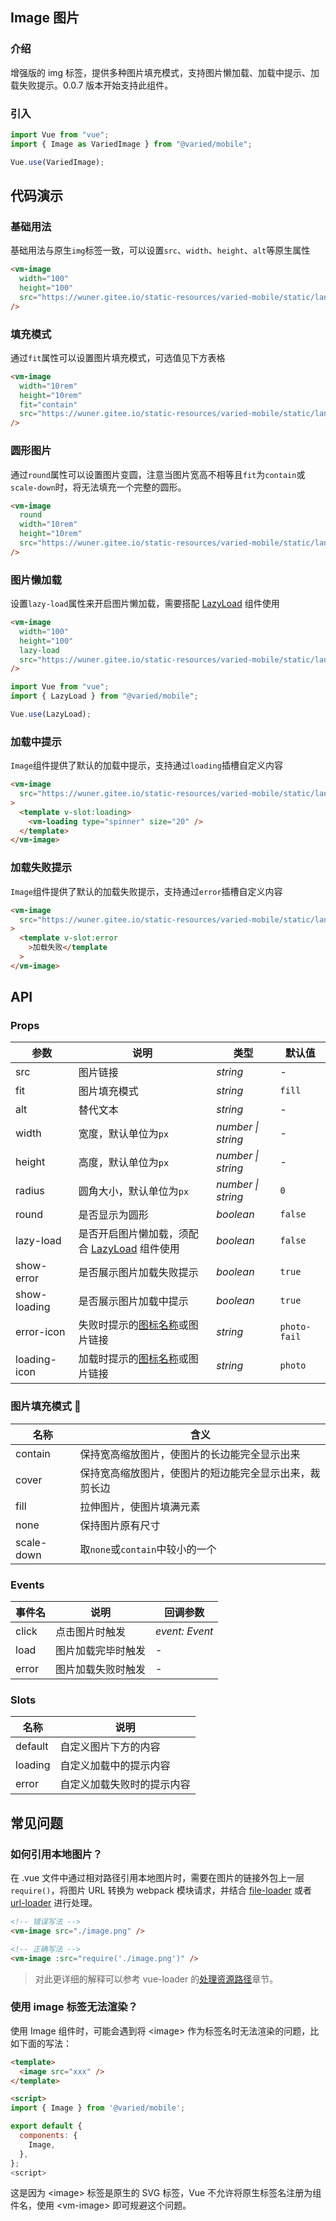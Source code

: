 ## Image 图片

### 介绍

增强版的 img 标签，提供多种图片填充模式，支持图片懒加载、加载中提示、加载失败提示。0.0.7 版本开始支持此组件。

### 引入

```js
import Vue from "vue";
import { Image as VariedImage } from "@varied/mobile";

Vue.use(VariedImage);
```

## 代码演示

### 基础用法

基础用法与原生`img`标签一致，可以设置`src`、`width`、`height`、`alt`等原生属性

```html
<vm-image
  width="100"
  height="100"
  src="https://wuner.gitee.io/static-resources/varied-mobile/static/landscape-3.jpg"
/>
```

### 填充模式

通过`fit`属性可以设置图片填充模式，可选值见下方表格

```html
<vm-image
  width="10rem"
  height="10rem"
  fit="contain"
  src="https://wuner.gitee.io/static-resources/varied-mobile/static/landscape-3.jpg"
/>
```

### 圆形图片

通过`round`属性可以设置图片变圆，注意当图片宽高不相等且`fit`为`contain`或`scale-down`时，将无法填充一个完整的圆形。

```html
<vm-image
  round
  width="10rem"
  height="10rem"
  src="https://wuner.gitee.io/static-resources/varied-mobile/static/landscape-3.jpg"
/>
```

### 图片懒加载

设置`lazy-load`属性来开启图片懒加载，需要搭配 [LazyLoad](#/lazy-load) 组件使用

```html
<vm-image
  width="100"
  height="100"
  lazy-load
  src="https://wuner.gitee.io/static-resources/varied-mobile/static/landscape-3.jpg"
/>
```

```js
import Vue from "vue";
import { LazyLoad } from "@varied/mobile";

Vue.use(LazyLoad);
```

### 加载中提示

`Image`组件提供了默认的加载中提示，支持通过`loading`插槽自定义内容

```html
<vm-image
  src="https://wuner.gitee.io/static-resources/varied-mobile/static/landscape-3.jpg"
>
  <template v-slot:loading>
    <vm-loading type="spinner" size="20" />
  </template>
</vm-image>
```

### 加载失败提示

`Image`组件提供了默认的加载失败提示，支持通过`error`插槽自定义内容

```html
<vm-image
  src="https://wuner.gitee.io/static-resources/varied-mobile/static/landscape-3.jpg"
>
  <template v-slot:error
    >加载失败</template
  >
</vm-image>
```

## API

### Props

| 参数         | 说明                                                        | 类型               | 默认值       |
| ------------ | ----------------------------------------------------------- | ------------------ | ------------ |
| src          | 图片链接                                                    | _string_           | -            |
| fit          | 图片填充模式                                                | _string_           | `fill`       |
| alt          | 替代文本                                                    | _string_           | -            |
| width        | 宽度，默认单位为`px`                                        | _number \| string_ | -            |
| height       | 高度，默认单位为`px`                                        | _number \| string_ | -            |
| radius       | 圆角大小，默认单位为`px`                                    | _number \| string_ | `0`          |
| round        | 是否显示为圆形                                              | _boolean_          | `false`      |
| lazy-load    | 是否开启图片懒加载，须配合 [LazyLoad](#/lazy-load) 组件使用 | _boolean_          | `false`      |
| show-error   | 是否展示图片加载失败提示                                    | _boolean_          | `true`       |
| show-loading | 是否展示图片加载中提示                                      | _boolean_          | `true`       |
| error-icon   | 失败时提示的[图标名称](#/icon)或图片链接                    | _string_           | `photo-fail` |
| loading-icon | 加载时提示的[图标名称](#/icon)或图片链接                    | _string_           | `photo`      |

### 图片填充模式 

| 名称       | 含义                                                   |
| ---------- | ------------------------------------------------------ |
| contain    | 保持宽高缩放图片，使图片的长边能完全显示出来           |
| cover      | 保持宽高缩放图片，使图片的短边能完全显示出来，裁剪长边 |
| fill       | 拉伸图片，使图片填满元素                               |
| none       | 保持图片原有尺寸                                       |
| scale-down | 取`none`或`contain`中较小的一个                        |

### Events

| 事件名 | 说明               | 回调参数       |
| ------ | ------------------ | -------------- |
| click  | 点击图片时触发     | _event: Event_ |
| load   | 图片加载完毕时触发 | -              |
| error  | 图片加载失败时触发 | -              |

### Slots

| 名称    | 说明                       |
| ------- | -------------------------- |
| default | 自定义图片下方的内容       |
| loading | 自定义加载中的提示内容     |
| error   | 自定义加载失败时的提示内容 |

## 常见问题

### 如何引用本地图片？

在 .vue 文件中通过相对路径引用本地图片时，需要在图片的链接外包上一层 `require()`，将图片 URL 转换为 webpack 模块请求，并结合 [file-loader](https://github.com/webpack-contrib/file-loader) 或者 [url-loader](https://github.com/webpack-contrib/url-loader) 进行处理。

```html
<!-- 错误写法 -->
<vm-image src="./image.png" />

<!-- 正确写法 -->
<vm-image :src="require('./image.png')" />
```

> 对此更详细的解释可以参考 vue-loader 的[处理资源路径](https://vue-loader.vuejs.org/zh/guide/asset-url.html)章节。

### 使用 image 标签无法渲染？

使用 Image 组件时，可能会遇到将 \<image> 作为标签名时无法渲染的问题，比如下面的写法：

```html
<template>
  <image src="xxx" />
</template>

<script>
import { Image } from '@varied/mobile';

export default {
  components: {
    Image,
  },
};
<script>
```

这是因为 \<image> 标签是原生的 SVG 标签，Vue 不允许将原生标签名注册为组件名，使用 \<vm-image> 即可规避这个问题。
